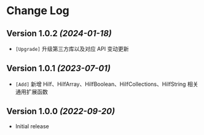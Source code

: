 Change Log
==========

Version 1.0.2 *(2024-01-18)*
----------------------------

* `[Upgrade]` 升级第三方库以及对应 API 变动更新

Version 1.0.1 *(2023-07-01)*
----------------------------

* `[Add]` 新增 HiIf、HiIfArray、HiIfBoolean、HiIfCollections、HiIfString 相关通用扩展函数

Version 1.0.0 *(2022-09-20)*
----------------------------

* Initial release
